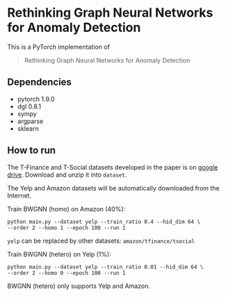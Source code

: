 # Rethinking Graph Neural Networks for Anomaly Detection

This is a PyTorch implementation of 

> Rethinking Graph Neural Networks for Anomaly Detection


Dependencies
----------------------
- pytorch 1.9.0
- dgl 0.8.1
- sympy
- argparse
- sklearn

How to run
--------------------------------
The T-Finance and T-Social datasets developed in the paper is on [google drive](https://drive.google.com/drive/folders/1PpNwvZx_YRSCDiHaBUmRIS3x1rZR7fMr?usp=sharing). Download and unzip it into `dataset`.

The Yelp and Amazon datasets will be automatically downloaded from the Internet. 

Train BWGNN (homo) on Amazon (40%): 
```
python main.py --dataset yelp --train_ratio 0.4 --hid_dim 64 \
--order 2 --homo 1 --epoch 100 --run 1
```
`yelp` can be replaced by other datasets: `amazon/tfinance/tsocial`

Train BWGNN (hetero) on Yelp (1%):
```
python main.py --dataset yelp --train_ratio 0.01 --hid_dim 64 \
--order 2 --homo 0 --epoch 100 --run 1
```
BWGNN (hetero) only supports Yelp and Amazon.

